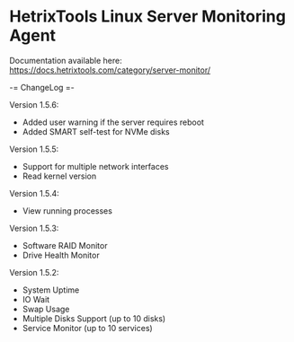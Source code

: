 # HetrixTools Linux Server Monitoring Agent

Documentation available here: https://docs.hetrixtools.com/category/server-monitor/


-= ChangeLog =-

Version 1.5.6:
- Added user warning if the server requires reboot
- Added SMART self-test for NVMe disks

Version 1.5.5:
- Support for multiple network interfaces
- Read kernel version

Version 1.5.4:
- View running processes

Version 1.5.3:
- Software RAID Monitor
- Drive Health Monitor

Version 1.5.2:
- System Uptime
- IO Wait
- Swap Usage
- Multiple Disks Support (up to 10 disks)
- Service Monitor (up to 10 services)

